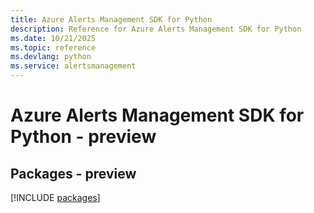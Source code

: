 ```yaml
---
title: Azure Alerts Management SDK for Python
description: Reference for Azure Alerts Management SDK for Python
ms.date: 10/21/2025
ms.topic: reference
ms.devlang: python
ms.service: alertsmanagement
---
```

# Azure Alerts Management SDK for Python - preview
## Packages - preview
[!INCLUDE [packages](alerts-management-index.md)]